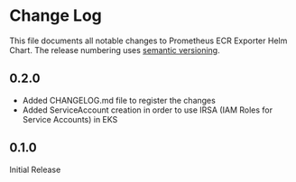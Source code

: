 
# Change Log

This file documents all notable changes to Prometheus ECR Exporter Helm Chart. The release
numbering uses [semantic versioning](http://semver.org).


## 0.2.0

- Added CHANGELOG.md file to register the changes
- Added ServiceAccount creation in order to use IRSA (IAM Roles for Service Accounts) in EKS

## 0.1.0

Initial Release 

